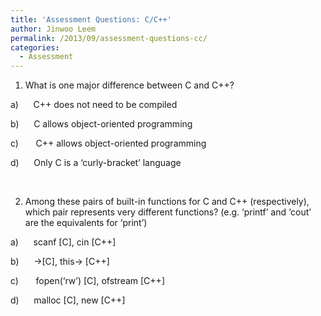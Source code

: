 ```yaml
---
title: 'Assessment Questions: C/C++'
author: Jinwoo Leem
permalink: /2013/09/assessment-questions-cc/
categories:
  - Assessment
---
```

1. What is one major difference between C and C++?

a)      C++ does not need to be compiled

b)      C allows object-oriented programming

c)       C++ allows object-oriented programming

d)      Only C is a ‘curly-bracket’ language

&nbsp;

2. Among these pairs of built-in functions for C and C++ (respectively), which pair represents very different functions? (e.g. ‘printf’ and ‘cout’ are the equivalents for ‘print’)

a)      scanf [C], cin [C++]

b)      ->[C], this-> [C++]

c)       fopen(&#8216;rw&#8217;) [C], ofstream [C++]

d)      malloc [C], new [C++]
